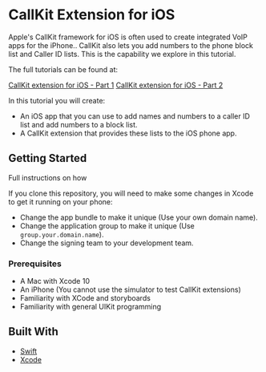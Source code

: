 # CallKit Extension for iOS

Apple's CallKit framework for iOS is often used to create integrated VoIP apps for the iPhone..
CallKit also lets you add numbers to the phone block list and Caller ID lists.  This is the capability we explore in this tutorial.

The full tutorials can be found at:

[CallKit extension for iOS - Part 1](https://pusher.com/tutorials/callkit-ios-part-1)
[CallKit extension for iOS - Part 2](https://pusher.com/tutorials/callkit-ios-part-2)

In this tutorial you will create:

* An iOS app that you can use to add names and numbers to a caller ID list and add numbers to a block list.
* A CallKit extension that provides these lists to the iOS phone app.



## Getting Started

Full instructions on how

If you clone this repository, you will need to make some changes in Xcode to get it running on your phone:

* Change the app bundle to make it unique (Use your own domain name).
* Change the application group to make it unique (Use `group.your.domain.name`).
* Change the signing team to your development team.

### Prerequisites

* A Mac with Xcode 10
* An iPhone (You cannot use the simulator to test CallKit extensions)
* Familiarity with XCode and storyboards
* Familiarity with general UIKit programming

## Built With

* [Swift](https://swift.org)
* [Xcode](https://developer.apple.com)